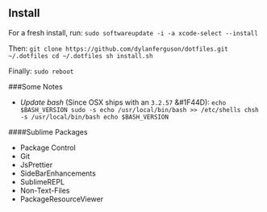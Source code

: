 ## Install
For a fresh install, run: 
`sudo softwareupdate -i -a
xcode-select --install`

Then:
`git clone https://github.com/dylanferguson/dotfiles.git ~/.dotfiles
cd ~/.dotfiles
sh install.sh`

Finally:
`sudo reboot`

###Some Notes
- *Update bash* (Since OSX ships with an `3.2.57` &#1F44D): 
`echo $BASH_VERSION
sudo -s
echo /usr/local/bin/bash >> /etc/shells
chsh -s /usr/local/bin/bash
echo $BASH_VERSION`

####Sublime Packages
 - Package Control
 - Git
 - JsPrettier
 - SideBarEnhancements
 - SublimeREPL
 - Non-Text-Files
 - PackageResourceViewer